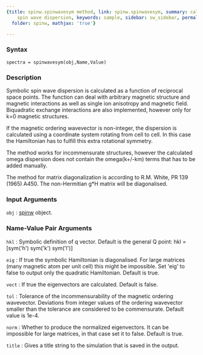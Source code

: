 ```yaml
---
{title: spinw.spinwavesym method, link: spinw.spinwavesym, summary: calculates symbolic
    spin wave dispersion, keywords: sample, sidebar: sw_sidebar, permalink: spinw_spinwavesym.html,
  folder: spinw, mathjax: 'true'}

---
```


### Syntax

`spectra = spinwavesym(obj,Name,Value)`

### Description

Symbolic spin wave dispersion is calculated as a function of reciprocal
space points. The function can deal with arbitrary magnetic structure and
magnetic interactions as well as single ion anisotropy and magnetic
field. Biquadratic exchange interactions are also implemented, however
only for k=0 magnetic structures.
 
If the magnetic ordering wavevector is non-integer, the dispersion is
calculated using a coordinate system rotating from cell to cell. In this
case the Hamiltonian has to fulfill this extra rotational symmetry.
 
The method works for incommensurate structures, however the calculated
omega dispersion does not contain the omega(k+/-km) terms that has to be
added manually.
 
The method for matrix diagonalization is according to R.M. White, PR 139
(1965) A450. The non-Hermitian g*H matrix will be diagonalised.
 

### Input Arguments

`obj`
: [spinw](spinw.html) object.

### Name-Value Pair Arguments

`hkl`
: Symbolic definition of q vector. Default is the general Q
  point:
      hkl = [sym('h') sym('k') sym('l')]

`eig`
: If true the symbolic Hamiltonian is diagonalised. For large
  matrices (many magnetic atom per unit cell) this might be
  impossible. Set 'eig' to false to output only the quadratic
  Hamiltonian. Default is true.

`vect`
: If true the eigenvectors are calculated. Default is false.

`tol`
: Tolerance of the incommensurability of the magnetic
  ordering wavevector. Deviations from integer values of the
  ordering wavevector smaller than the tolerance are
  considered to be commensurate. Default value is 1e-4.

`norm`
: Whether to produce the normalized eigenvectors. It can be
  impossible for large matrices, in that case set it to
  false. Default is true.

`title`
: Gives a title string to the simulation that is saved in the
  output.

